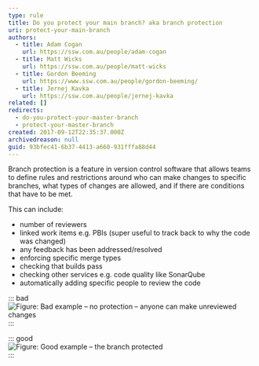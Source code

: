 ```yaml
---
type: rule
title: Do you protect your main branch? aka branch protection
uri: protect-your-main-branch
authors:
  - title: Adam Cogan
    url: https://ssw.com.au/people/adam-cogan
  - title: Matt Wicks
    url: https://ssw.com.au/people/matt-wicks
  - title: Gordon Beeming
    url: https://www.ssw.com.au/people/gordon-beeming/
  - title: Jernej Kavka
    url: https://ssw.com.au/people/jernej-kavka
related: []
redirects:
  - do-you-protect-your-master-branch
  - protect-your-master-branch
created: 2017-09-12T22:35:37.000Z
archivedreason: null
guid: 93bfec41-6b37-4413-a660-931fffa88d44
---
```


Branch protection is a feature in version control software that allows teams to define rules and restrictions around who can make changes to specific branches, what types of changes are allowed, and if there are conditions that have to be met.

<!--endintro-->

This can include:

- number of reviewers
- linked work items e.g. PBIs (super useful to track back to why the code was changed)
- any feedback has been addressed/resolved
- enforcing specific merge types
- checking that builds pass
- checking other services e.g. code quality like SonarQube
- automatically adding specific people to review the code


::: bad  
![Figure: Bad example – no protection – anyone can make unreviewed changes](protect-branch-bad.jpg)  
:::


::: good  
![Figure: Good example – the branch protected](protect-branch-good.jpg)  
:::
